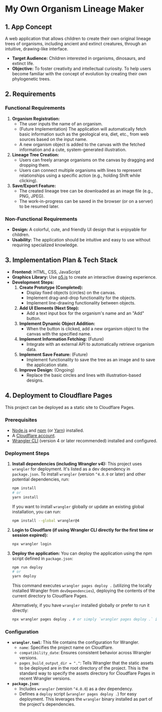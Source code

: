 # My Own Organism Lineage Maker

## 1. App Concept

A web application that allows children to create their own original lineage trees of organisms, including ancient and extinct creatures, through an intuitive, drawing-like interface.

- **Target Audience:** Children interested in organisms, dinosaurs, and extinct life.
- **Objective:** To foster creativity and intellectual curiosity. To help users become familiar with the concept of evolution by creating their own phylogenetic trees.

## 2. Requirements

### Functional Requirements

1.  **Organism Registration:**
    -   The user inputs the name of an organism.
    -   (Future Implementation) The application will automatically fetch basic information such as the geological era, diet, etc., from web sources based on the input name.
    -   A new organism object is added to the canvas with the fetched information and a cute, system-generated illustration.
2.  **Lineage Tree Creation:**
    -   Users can freely arrange organisms on the canvas by dragging and dropping them.
    -   Users can connect multiple organisms with lines to represent relationships using a specific action (e.g., holding Shift while clicking).
3.  **Save/Export Feature:**
    -   The created lineage tree can be downloaded as an image file (e.g., PNG, JPEG).
    -   The work-in-progress can be saved in the browser (or on a server) to be resumed later.

### Non-Functional Requirements

-   **Design:** A colorful, cute, and friendly UI design that is enjoyable for children.
-   **Usability:** The application should be intuitive and easy to use without requiring specialized knowledge.

## 3. Implementation Plan & Tech Stack

-   **Frontend:** HTML, CSS, JavaScript
-   **Graphics Library:** Use [p5.js](https://p5js.org/) to create an interactive drawing experience.
-   **Development Steps:**
    1.  **Create Prototype (Completed):**
        -   Display fixed objects (circles) on the canvas.
        -   Implement drag-and-drop functionality for the objects.
        -   Implement line-drawing functionality between objects.
    2.  **Add UI Elements (Next Step):**
        -   Add a text input box for the organism's name and an "Add" button.
    3.  **Implement Dynamic Object Addition:**
        -   When the button is clicked, add a new organism object to the canvas with the specified name.
    4.  **Implement Information Fetching:** (Future)
        -   Integrate with an external API to automatically retrieve organism data.
    5.  **Implement Save Feature:** (Future)
        -   Implement functionality to save the tree as an image and to save the application state.
    6.  **Improve Design:** (Ongoing)
        -   Replace the basic circles and lines with illustration-based designs.

## 4. Deployment to Cloudflare Pages

This project can be deployed as a static site to Cloudflare Pages.

### Prerequisites

-   [Node.js](https://nodejs.org/) and [npm](https://www.npmjs.com/) (or [Yarn](https://yarnpkg.com/)) installed.
-   A [Cloudflare account](https://dash.cloudflare.com/sign-up).
-   [Wrangler CLI](https://developers.cloudflare.com/workers/wrangler/get-started/) (version 4 or later recommended) installed and configured.

### Deployment Steps

1.  **Install dependencies (including Wrangler v4):**
    This project uses `wrangler` for deployment. It's listed as a dev dependency in `package.json`.
    To install `wrangler` (version `^4.0.0` or later) and other potential dependencies, run:
    ```bash
    npm install
    # or
    yarn install
    ```
    If you want to install `wrangler` globally or update an existing global installation, you can run:
    ```bash
    npm install --global wrangler@4
    ```

2.  **Login to Cloudflare (if using Wrangler CLI directly for the first time or session expired):**
    ```bash
    npx wrangler login
    ```

3.  **Deploy the application:**
    You can deploy the application using the npm script defined in `package.json`:
    ```bash
    npm run deploy
    # or
    yarn deploy
    ```
    This command executes `wrangler pages deploy .` (utilizing the locally installed Wrangler from `devDependencies`), deploying the contents of the current directory to Cloudflare Pages.

    Alternatively, if you have `wrangler` installed globally or prefer to run it directly:
    ```bash
    npx wrangler pages deploy . # or simply `wrangler pages deploy .` if wrangler is in your PATH
    ```

### Configuration

-   **`wrangler.toml`**: This file contains the configuration for Wrangler.
    -   `name`: Specifies the project name on Cloudflare.
    -   `compatibility_date`: Ensures consistent behavior across Wrangler versions.
    -   `pages_build_output_dir = "."`: Tells Wrangler that the static assets to be deployed are in the root directory of the project. This is the standard way to specify the assets directory for Cloudflare Pages in recent Wrangler versions.
-   **`package.json`**:
    -   Includes `wrangler` (version `^4.0.0`) as a dev dependency.
    -   Defines a `deploy` script (`wrangler pages deploy .`) for easy deployment. This leverages the `wrangler` binary installed as part of the project's dependencies.